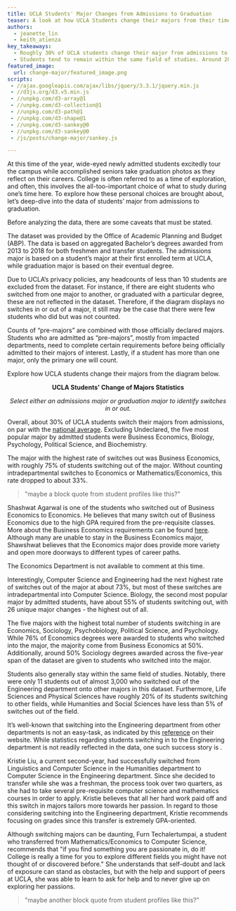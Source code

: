 ```yaml
---
title: UCLA Students' Major Changes from Admissions to Graduation
teaser: A look at how UCLA Students change their majors from their time of admissions to eventual degree, data aggregated from 2013-2018.
authors:
  - jeanette_lin
  - keith_atienza
key_takeaways:
  - Roughly 30% of UCLA students change their major from admissions to graduation, with the highest changes seen among Business Economics, Sociology, Psychobiology, Political Science, and Psychology students. 
  - Students tend to remain within the same field of studies. Around 20% Life Sciences and Physical Sciences students switch to other fields, while less than 5% of Humanities, Engineering, or Social Sciences students switch to others.
featured_image:
  url: change-major/featured_image.png
scripts:
 - //ajax.googleapis.com/ajax/libs/jquery/3.3.1/jquery.min.js
 - //d3js.org/d3.v5.min.js
 - //unpkg.com/d3-array@1
 - //unpkg.com/d3-collection@1
 - //unpkg.com/d3-path@1
 - //unpkg.com/d3-shape@1
 - //unpkg.com/d3-sankey@0
 - //unpkg.com/d3-sankey@0
 - /js/posts/change-major/sankey.js

---
```


At this time of the year, wide-eyed newly admitted students excitedly tour the campus while accomplished seniors take graduation photos as they reflect on their careers. College is often referred to as a time of exploration, and often, this involves the all-too-important choice of what to study during one’s time here. To explore how these personal choices are brought about, let’s deep-dive into the data of students’ major from admissions to graduation.

Before analyzing the data, there are some caveats that must be stated.

The dataset was provided by the Office of Academic Planning and Budget (ABP). The data is based on aggregated Bachelor’s degrees awarded from 2013 to 2018 for both freshmen and transfer students. The admissions major is based on a student’s major at their first enrolled term at UCLA, while graduation major is based on their eventual degree.  

Due to UCLA’s privacy policies, any headcounts of less than 10 students are excluded from the dataset. For instance, if there are eight students who switched from one major to another, or graduated with a particular degree, these are not reflected in the dataset. Therefore, if the diagram displays no switches in or out of a major, it still may be the case that there were few students who did but was not counted.

Counts of “pre-majors” are combined with those officially declared majors. Students who are admitted as “pre-majors”, mostly from impacted departments, need to complete certain requirements before being officially admitted to their majors of interest. Lastly, if a student has more than one major, only the primary one will count.

Explore how UCLA students change their majors from the diagram below. 

<p style="text-align: center; font-weight:bold">UCLA Students' Change of Majors Statistics</p>
<p style="text-align: center; font-style:italic">Select either an admissions major or graduation major to identify switches in or out.</p>


<div class="dropdown"></div>
<div class="dropdown2"></div>
<div id="chart"></div>
<div id="label"></div>

Overall, about 30% of UCLA students switch their majors from admissions, on par with the [national average](https://nces.ed.gov/pubs2018/2018434.pdf). Excluding Undeclared, the five most popular major by admitted students were Business Economics, Biology, Psychology, Political Science, and Biochemistry. 

The major with the highest rate of switches out was Business Economics, with roughly 75% of students switching out of the major. Without counting intradepartmental switches to Economics or Mathematics/Economics, this rate dropped to about 33%. 

> \"maybe a block quote from student profiles like this?\"

Shashwat Agarwal is one of the students who switched out of Business Economics to Economics. He believes that many switch out of Business Economics due to the high GPA required from the pre-requisite classes.  More about the Business Economics requirements can be found [here](https://economics.ucla.edu/undergraduate/current-students/majors-and-minors/business-economics-b/). Although many are unable to stay in the Business Economics major, Shawshwat believes that the Economics major does provide more variety and open more doorways to different types of career paths. 

The Economics Department is not available to comment at this time. 

Interestingly, Computer Science and Engineering had the next highest rate of switches out of the major at about 73%, but most of these switches are intradepartmental into Computer Science. Biology, the second most popular major by admitted students, have about 55% of students switching out, with 26 unique major changes - the highest out of all.

The five majors with the highest total number of students switching in are Economics, Sociology, Psychobiology, Political Science, and Psychology. While 76% of Economics degrees were awarded to students who switched into the major, the majority come from Business Economics at 50%. Additionally, around 50% Sociology degrees awarded across the five-year span of the dataset are given to students who switched into the major.

Students also generally stay within the same field of studies. Notably, there were only 11 students out of almost 3,000 who switched out of the Engineering department onto other majors in this dataset. Furthermore, Life Sciences and Physical Sciences have roughly 20% of its students switching to other fields, while Humanities and Social Sciences have less than 5% of switches out of the field.

It’s well-known that switching into the Engineering department from other departments is not an easy-task, as indicated by this [reference](https://www.seasoasa.ucla.edu/ls-to-engineering/) on their website. While statistics regarding students switching in to the Engineering department is not readily reflected in the data, one such success story is .

Kristie Liu, a current second-year, had successfully switched from Linguistics and Computer Science in the Humanities department to Computer Science in the Engineering department. Since she decided to transfer while she was a freshman, the process took over two quarters, as she had to take several pre-requisite computer science and mathematics courses in order to apply. Kristie believes that all her hard work paid off and this switch in majors tailors more towards her passion. In regard to those considering switching into the Engineering department, Kristie recommends focusing on grades since this transfer is extremely GPA-oriented.  

Although switching majors can be daunting, Furn Techalertumpai, a student who transferred from Mathematics/Economics to Computer Science, recommends that "if you find something you are passionate in, do it! College is really a time for you to explore different fields you might have not thought of or discovered before." She understands that self-doubt and lack of exposure can stand as obstacles, but with the help and support of peers at UCLA, she was able to learn to ask for help and to never give up on exploring her passions.

> \"maybe another block quote from student profiles like this?\"
